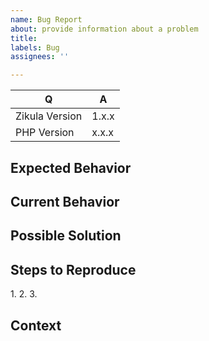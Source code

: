 ```yaml
---
name: Bug Report
about: provide information about a problem
title: 
labels: Bug
assignees: ''

---
```


[TIP]:  # ( Provide a general summary of the issue in the title above ^^ )

| Q                 | A
| ----------------- | ---
| Zikula Version    | 1.x.x
| PHP Version       | x.x.x

## Expected Behavior

[NOTE]: # ( Tell us what you expected to happen )

## Current Behavior

[NOTE]: # ( Tell us what actually happens )
[TIP]:  # ( If possible include screenshots of your problem! )

## Possible Solution

[NOTE]: # ( Not required, but suggest a fix/reason for the bug )

## Steps to Reproduce

[NOTE]: # ( Provide a link to a live example, or an unambiguous set of steps to )
[NOTE]: # ( reproduce this bug. Include code to reproduce, if relevant )
1.
2.
3.

## Context

[NOTE]: # ( How has this issue affected you? What unique circumstances do you have? )
